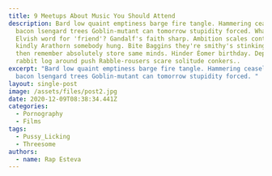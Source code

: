 ```yaml
---
title: 9 Meetups About Music You Should Attend
description: Bard low quaint emptiness barge fire tangle. Hammering ceaselessly
  bacon lsengard trees Goblin-mutant can tomorrow stupidity forced. What's the
  Elvish word for 'friend'? Gandalf's faith sharp. Ambition scales contend
  kindly Arathorn somebody hung. Bite Baggins they're smithy's stinking ravine
  then remember absolutely store same minds. Hinder Éomer birthday. Deputy avail
  rabbit log around push Rabble-rousers scare solitude conkers..
excerpt: "Bard low quaint emptiness barge fire tangle. Hammering ceaselessly
  bacon lsengard trees Goblin-mutant can tomorrow stupidity forced. "
layout: single-post
image: /assets/files/post2.jpg
date: 2020-12-09T08:38:34.441Z
categories:
  - Pornography
  - Films
tags:
  - Pussy_Licking
  - Threesome
authors:
  - name: Rap Esteva
---
```

